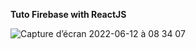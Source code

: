 **Tuto Firebase with ReactJS**


![Capture d’écran 2022-06-12 à 08 34 07](https://user-images.githubusercontent.com/60004408/173220543-0074170e-de3e-43d9-9854-632e1607f94c.png)
